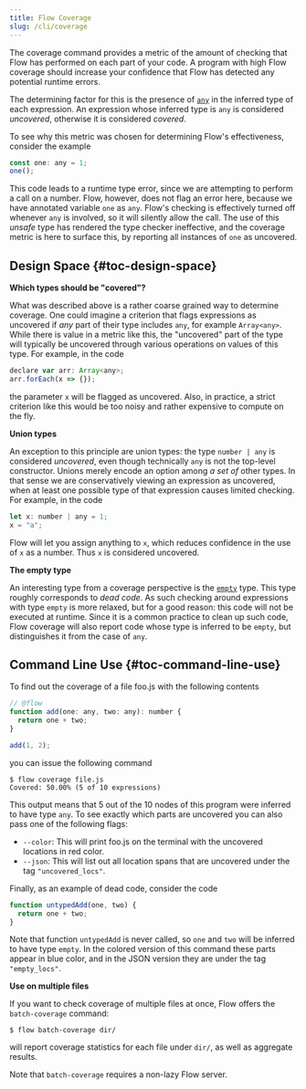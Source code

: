 ```yaml
---
title: Flow Coverage
slug: /cli/coverage
---
```

The coverage command provides a metric of the amount of checking that Flow has
performed on each part of your code. A program with high Flow coverage should
increase your confidence that Flow has detected any potential runtime errors.

The determining factor for this is the presence of [`any`](../../types/any/) in the
inferred type of each expression. An expression whose inferred type is `any` is
considered *uncovered*, otherwise it is considered *covered*.

To see why this metric was chosen for determining Flow's effectiveness, consider
the example
```js
const one: any = 1;
one();
```
This code leads to a runtime type error, since we are attempting to perform a call
on a number. Flow, however, does not flag an error here, because we have annotated
variable `one` as `any`. Flow's checking is effectively turned off whenever `any`
is involved, so it will silently allow the call. The use of this *unsafe* type has
rendered the type checker ineffective, and the coverage metric is here to surface
this, by reporting all instances of `one` as uncovered.

## Design Space {#toc-design-space}

**Which types should be "covered"?**

What was described above is a rather coarse grained way to determine coverage. One
could imagine a criterion that flags expressions as uncovered if *any* part of their
type includes `any`, for example `Array<any>`. While there is value in a metric like
this, the "uncovered" part of the type will typically be uncovered through various
operations on values of this type. For example, in the code
```js
declare var arr: Array<any>;
arr.forEach(x => {});
```
the parameter `x` will be flagged as uncovered. Also, in practice, a strict criterion
like this would be too noisy and rather expensive to compute on the fly.

**Union types**

An exception to this principle are union types: the type `number | any` is considered
*uncovered*, even though technically `any` is not the top-level constructor.
Unions merely encode an option among *a set of* other types. In that sense we are
conservatively viewing an expression as uncovered, when at least one possible type
of that expression causes limited checking. For example, in the code
```js
let x: number | any = 1;
x = "a";
```
Flow will let you assign anything to `x`, which reduces confidence in the use
of `x` as a number. Thus `x` is considered uncovered.

**The empty type**

An interesting type from a coverage perspective is the [`empty`](../../types/empty) type.
This type roughly corresponds to *dead code*. As such checking around expressions with
type `empty` is more relaxed, but for a good reason: this code will not be executed at
runtime. Since it is a common practice to clean up such code, Flow coverage will
also report code whose type is inferred to be `empty`, but distinguishes it from
the case of `any`.


## Command Line Use {#toc-command-line-use}

To find out the coverage of a file foo.js with the following contents
```js
// @flow
function add(one: any, two: any): number {
  return one + two;
}

add(1, 2);
```
you can issue the following command
```
$ flow coverage file.js
Covered: 50.00% (5 of 10 expressions)
```
This output means that 5 out of the 10 nodes of this program were inferred to have type
`any`. To see exactly which parts are uncovered you can also pass one of the following
flags:
* `--color`: This will print foo.js on the terminal with the uncovered locations in
red color.
* `--json`: This will list out all location spans that are uncovered under
the tag `"uncovered_locs"`.

Finally, as an example of dead code, consider the code
```js
function untypedAdd(one, two) {
  return one + two;
}
```
Note that function `untypedAdd` is never called, so `one` and `two` will be inferred to have
type `empty`. In the colored version of this command these parts appear in blue color,
and in the JSON version they are under the tag `"empty_locs"`.

**Use on multiple files**

If you want to check coverage of multiple files at once, Flow offers the
`batch-coverage` command:
```
$ flow batch-coverage dir/
```
will report coverage statistics for each file under `dir/`, as well as aggregate
results.

Note that `batch-coverage` requires a non-lazy Flow server.
